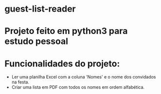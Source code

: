 # guest-list-reader
# Projeto feito em python3 para estudo pessoal

# Funcionalidades do projeto:
- Ler uma planilha Excel com a coluna 'Nomes' e o nome dos convidados na festa.
- Criar uma lista em PDF com todos os nomes em ordem alfabética.
